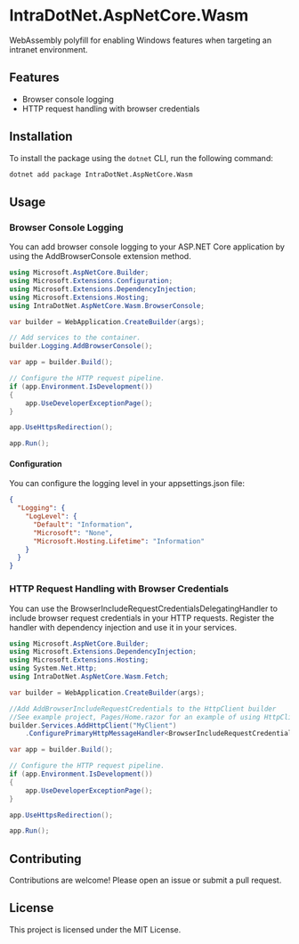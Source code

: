 # IntraDotNet.AspNetCore.Wasm

WebAssembly polyfill for enabling Windows features when targeting an intranet environment.

## Features

- Browser console logging
- HTTP request handling with browser credentials

## Installation

To install the package using the `dotnet` CLI, run the following command:

```sh
dotnet add package IntraDotNet.AspNetCore.Wasm
```

## Usage

### Browser Console Logging
You can add browser console logging to your ASP.NET Core application by using the AddBrowserConsole extension method.

```csharp
using Microsoft.AspNetCore.Builder;
using Microsoft.Extensions.Configuration;
using Microsoft.Extensions.DependencyInjection;
using Microsoft.Extensions.Hosting;
using IntraDotNet.AspNetCore.Wasm.BrowserConsole;

var builder = WebApplication.CreateBuilder(args);

// Add services to the container.
builder.Logging.AddBrowserConsole();

var app = builder.Build();

// Configure the HTTP request pipeline.
if (app.Environment.IsDevelopment())
{
    app.UseDeveloperExceptionPage();
}

app.UseHttpsRedirection();

app.Run();
```
#### Configuration
You can configure the logging level in your appsettings.json file:

```json
{
  "Logging": {
    "LogLevel": {
      "Default": "Information",
      "Microsoft": "None",
      "Microsoft.Hosting.Lifetime": "Information"
    }
  }
}
```

### HTTP Request Handling with Browser Credentials
You can use the BrowserIncludeRequestCredentialsDelegatingHandler to include browser request credentials in your HTTP requests. Register the handler with dependency injection and use it in your services.

```csharp
using Microsoft.AspNetCore.Builder;
using Microsoft.Extensions.DependencyInjection;
using Microsoft.Extensions.Hosting;
using System.Net.Http;
using IntraDotNet.AspNetCore.Wasm.Fetch;

var builder = WebApplication.CreateBuilder(args);

//Add AddBrowserIncludeRequestCredentials to the HttpClient builder
//See example project, Pages/Home.razor for an example of using HttpClient with this handler
builder.Services.AddHttpClient("MyClient")
    .ConfigurePrimaryHttpMessageHandler<BrowserIncludeRequestCredentialsDelegatingHandler>();

var app = builder.Build();

// Configure the HTTP request pipeline.
if (app.Environment.IsDevelopment())
{
    app.UseDeveloperExceptionPage();
}

app.UseHttpsRedirection();

app.Run();
```

## Contributing

Contributions are welcome! Please open an issue or submit a pull request.

## License

This project is licensed under the MIT License.